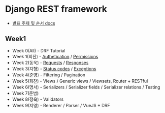 # Django REST framework

- [발표 주제 및 순서 docs](https://goo.gl/eQMxSL)
## Week1
- Week 0(All) - DRF Tutorial
- Week 1(희진) - [Authetication](https://github.com/django-rest-framework-study/weeklystudy/blob/master/week1/drf-authentication.md) / [Permissions](https://github.com/django-rest-framework-study/weeklystudy/blob/master/week1/drf-permissions.md)
- Week 2(동욱) - [Requests](https://github.com/django-rest-framework-study/weeklystudy/blob/master/week2/request.md) / [Responses](https://github.com/django-rest-framework-study/weeklystudy/blob/master/week2/response.md)
- Week 3(지형) - [Status codes](https://github.com/django-rest-framework-study/weeklystudy/blob/master/week3/Status_Codes.markdown) / [Exceptions](https://github.com/django-rest-framework-study/weeklystudy/blob/master/week3/Exceptions.markdown)
- Week 4(준영) - Filtering / Pagination
- Week 5(희찬) - Views / Generic views / Viewsets, Router + RESTful
- Week 6(명서) - Serializers / Serializer fields / Serializer relations / Testing
- Week 7(준범)
- Week 8(정욱) - Validators
- Week 9(지영) - Renderer / Parser / VueJS + DRF 
